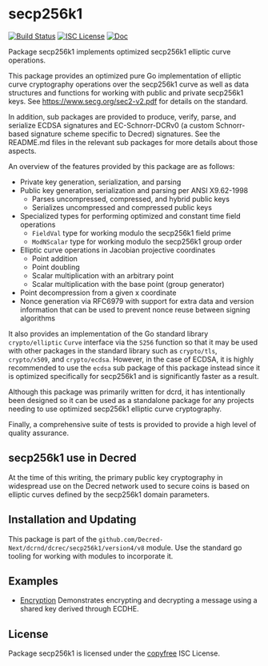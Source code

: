secp256k1
=========

[![Build Status](https://github.com/Decred-Next/dcrnd/workflows/Build%20and%20Test/badge.svg)](https://github.com/Decred-Next/dcrnd/actions)
[![ISC License](https://img.shields.io/badge/license-ISC-blue.svg)](http://copyfree.org)
[![Doc](https://img.shields.io/badge/doc-reference-blue.svg)](https://pkg.go.dev/github.com/Decred-Next/dcrnd/dcrec/secp256k1/version4/v8)

Package secp256k1 implements optimized secp256k1 elliptic curve operations.

This package provides an optimized pure Go implementation of elliptic curve
cryptography operations over the secp256k1 curve as well as data structures and
functions for working with public and private secp256k1 keys.  See
https://www.secg.org/sec2-v2.pdf for details on the standard.

In addition, sub packages are provided to produce, verify, parse, and serialize
ECDSA signatures and EC-Schnorr-DCRv0 (a custom Schnorr-based signature scheme
specific to Decred) signatures.  See the README.md files in the relevant sub
packages for more details about those aspects.

An overview of the features provided by this package are as follows:

- Private key generation, serialization, and parsing
- Public key generation, serialization and parsing per ANSI X9.62-1998
  - Parses uncompressed, compressed, and hybrid public keys
  - Serializes uncompressed and compressed public keys
- Specialized types for performing optimized and constant time field operations
  - `FieldVal` type for working modulo the secp256k1 field prime
  - `ModNScalar` type for working modulo the secp256k1 group order
- Elliptic curve operations in Jacobian projective coordinates
  - Point addition
  - Point doubling
  - Scalar multiplication with an arbitrary point
  - Scalar multiplication with the base point (group generator)
- Point decompression from a given x coordinate
- Nonce generation via RFC6979 with support for extra data and version
  information that can be used to prevent nonce reuse between signing algorithms

It also provides an implementation of the Go standard library `crypto/elliptic`
`Curve` interface via the `S256` function so that it may be used with other
packages in the standard library such as `crypto/tls`, `crypto/x509`, and
`crypto/ecdsa`.  However, in the case of ECDSA, it is highly recommended to use
the `ecdsa` sub package of this package instead since it is optimized
specifically for secp256k1 and is significantly faster as a result.

Although this package was primarily written for dcrd, it has intentionally been
designed so it can be used as a standalone package for any projects needing to
use optimized secp256k1 elliptic curve cryptography.

Finally, a comprehensive suite of tests is provided to provide a high level of
quality assurance.

## secp256k1 use in Decred

At the time of this writing, the primary public key cryptography in widespread
use on the Decred network used to secure coins is based on elliptic curves
defined by the secp256k1 domain parameters.

## Installation and Updating

This package is part of the `github.com/Decred-Next/dcrnd/dcrec/secp256k1/version4/v8` module.
Use the standard go tooling for working with modules to incorporate it.

## Examples

* [Encryption](https://pkg.go.dev/github.com/Decred-Next/dcrnd/dcrec/secp256k1/version4/v8#example-package-EncryptDecryptMessage)
  Demonstrates encrypting and decrypting a message using a shared key derived
  through ECDHE.

## License

Package secp256k1 is licensed under the [copyfree](http://copyfree.org) ISC
License.
